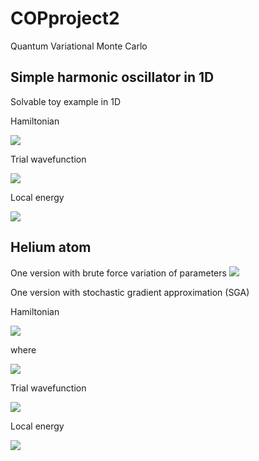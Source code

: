 # COPproject2
Quantum Variational Monte Carlo

Simple harmonic oscillator in 1D
-
Solvable toy example in 1D

Hamiltonian 

<img src="http://latex.codecogs.com/gif.latex?H=-\frac{1}{2}\frac{d^2}{dx^2}+\frac{1}{2}x^2" border="0"/>

Trial wavefunction 

<img src="http://latex.codecogs.com/gif.latex?\psi_T(x,\alpha)=\exp\left(-\alpha\hspace{0}x^2\right)" border="0"/>

Local energy

<img src="http://latex.codecogs.com/gif.latex?E_L(x,\alpha)=\alpha+x^2\left(\frac{1}{2}-2\alpha^2\right)" border="0"/>


Helium atom
-
One version with brute force variation of parameters <img src="http://latex.codecogs.com/gif.latex?\alpha" border="0"/>

One version with stochastic gradient approximation (SGA)

Hamiltonian 

<img src="http://latex.codecogs.com/gif.latex?H=-\frac{1}{2}\nabla_1^2-\frac{1}{2}\nabla_2^2-\frac{2}{r_1}-\frac{2}{r_2}+\frac{1}{r_{12}}" border="0"/>

where

<img src="http://latex.codecogs.com/gif.latex?r_{12}=|\vec{r}_1-\vec{r}_2|" border="0"/>


Trial wavefunction 

<img src="http://latex.codecogs.com/gif.latex?\psi_T(\vec{r}_1,\vec{r}_2,\alpha)=\exp\left(-2(r_1+r_2)+\frac{r_{12}}{2(1+\alpha\;r_{12})}\right)" border="0"/>

Local energy

<img src="http://latex.codecogs.com/gif.latex?E_L(\vec{r}_1,\vec{r}_2,\alpha)=-4+\left(\frac{\vec{r}_1}{r_1}-\frac{\vec{r}_2}{r_2}\right)\cdot\left(\vec{r}_1-\vec{r}_2\right)\frac{1}{r_{12}(1+\alpha\;r_{12})^2}-\frac{1}{r_{12}(1+\alpha\;r_{12})^3}-\frac{1}{4(1+\alpha\;r_{12})^4}+\frac{1}{r_{12}}" border="0"/>

